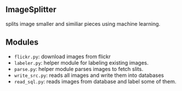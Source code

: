 ImageSplitter
-------------

splits image smaller and similiar pieces using machine learning.

## Modules

* `flickr.py`: download images from flickr
* `labeler.py`: helper module for labeling existing images.
* `parse.py`: helper module parses images to fetch slits.
* `write_src.py`: reads all images and write them into databases
* `read_sql.py`: reads images from database and label some of them.
